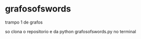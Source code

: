 # grafosofswords
trampo 1 de grafos

so clona o repositorio e da python grafosofswords.py no terminal
